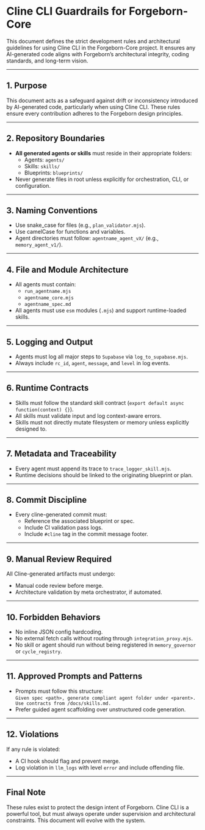 # Cline CLI Guardrails for Forgeborn-Core

This document defines the strict development rules and architectural guidelines for using Cline CLI in the Forgeborn-Core project. It ensures any AI-generated code aligns with Forgeborn’s architectural integrity, coding standards, and long-term vision.

---

## 1. Purpose

This document acts as a safeguard against drift or inconsistency introduced by AI-generated code, particularly when using Cline CLI. These rules ensure every contribution adheres to the Forgeborn design principles.

---

## 2. Repository Boundaries

- **All generated agents or skills** must reside in their appropriate folders:
  - Agents: `agents/`
  - Skills: `skills/`
  - Blueprints: `blueprints/`
- Never generate files in root unless explicitly for orchestration, CLI, or configuration.

---

## 3. Naming Conventions

- Use snake_case for files (e.g., `plan_validator.mjs`).
- Use camelCase for functions and variables.
- Agent directories must follow: `agentname_agent_vX/` (e.g., `memory_agent_v1/`).

---

## 4. File and Module Architecture

- All agents must contain:
  - `run_agentname.mjs`
  - `agentname_core.mjs`
  - `agentname_spec.md`
- All agents must use `esm` modules (`.mjs`) and support runtime-loaded skills.

---

## 5. Logging and Output

- Agents must log all major steps to `Supabase` via `log_to_supabase.mjs`.
- Always include `rc_id`, `agent`, `message`, and `level` in log events.

---

## 6. Runtime Contracts

- Skills must follow the standard skill contract (`export default async function(context) {}`).
- All skills must validate input and log context-aware errors.
- Skills must not directly mutate filesystem or memory unless explicitly designed to.

---

## 7. Metadata and Traceability

- Every agent must append its trace to `trace_logger_skill.mjs`.
- Runtime decisions should be linked to the originating blueprint or plan.

---

## 8. Commit Discipline

- Every cline-generated commit must:
  - Reference the associated blueprint or spec.
  - Include CI validation pass logs.
  - Include `#cline` tag in the commit message footer.

---

## 9. Manual Review Required

All Cline-generated artifacts must undergo:
- Manual code review before merge.
- Architecture validation by meta orchestrator, if automated.

---

## 10. Forbidden Behaviors

- No inline JSON config hardcoding.
- No external fetch calls without routing through `integration_proxy.mjs`.
- No skill or agent should run without being registered in `memory_governor` or `cycle_registry`.

---

## 11. Approved Prompts and Patterns

- Prompts must follow this structure:  
  `Given spec <path>, generate compliant agent folder under <parent>. Use contracts from /docs/skills.md.`
- Prefer guided agent scaffolding over unstructured code generation.

---

## 12. Violations

If any rule is violated:
- A CI hook should flag and prevent merge.
- Log violation in `llm_logs` with level `error` and include offending file.

---

## Final Note

These rules exist to protect the design intent of Forgeborn. Cline CLI is a powerful tool, but must always operate under supervision and architectural constraints. This document will evolve with the system.

